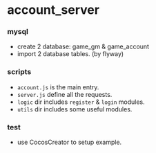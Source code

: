 # account_server

### mysql
* create 2 database: game_gm & game_account
* import 2 database tables. (by flyway)

### scripts
* `account.js` is the main entry.
* `server.js` define all the requests.
* `logic` dir includes `register` & `login` modules.
* `utils` dir includes some useful modules.

### test
* use CocosCreator to setup example.
